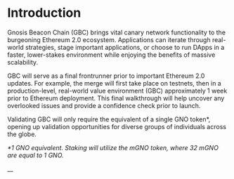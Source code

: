 # Introduction

Gnosis Beacon Chain (GBC) brings vital canary network functionality to the burgeoning Ethereum 2.0 ecosystem. Applications can iterate through real-world strategies, stage important applications, or choose to run DApps in a faster, lower-stakes environment while enjoying the benefits of massive scalability.

GBC will serve as a final frontrunner prior to important Ethereum 2.0 updates. For example, the merge will first take place on testnets, then in a production-level, real-world value environment (GBC) approximately 1 week prior to Ethereum deployment. This final walkthrough will help uncover any overlooked issues and provide a confidence check prior to launch.

Validating GBC will only require the equivalent of a single GNO token\*, opening up validation opportunities for diverse groups of individuals across the globe.

_\*1 GNO equivalent. Staking will utilize the mGNO token, where 32 mGNO are equal to 1 GNO._

__



